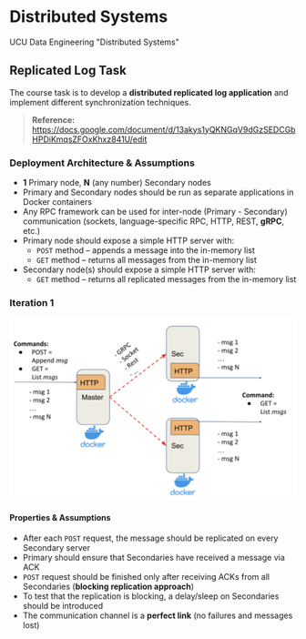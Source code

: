 # Distributed Systems

UCU Data Engineering "Distributed Systems"

## Replicated Log Task

The course task is to develop a **distributed replicated log application** and implement different synchronization
techniques.

> **Reference:** https://docs.google.com/document/d/13akys1yQKNGqV9dGzSEDCGbHPDiKmqsZFOxKhxz841U/edit

### Deployment Architecture & Assumptions

* **1** Primary node, **N** (any number) Secondary nodes
* Primary and Secondary nodes should be run as separate applications in Docker containers
* Any RPC framework can be used for inter-node (Primary - Secondary) communication
  (sockets, language-specific RPC, HTTP, REST, **gRPC**, etc.)
* Primary node should expose a simple HTTP server with:
    * `POST` method – appends a message into the in-memory list
    * `GET` method – returns all messages from the in-memory list
* Secondary node(s) should expose a simple HTTP server with:
    * `GET` method – returns all replicated messages from the in-memory list

### Iteration 1

![iteration-1](assets/iteration-1.png)

#### Properties & Assumptions

* After each `POST` request, the message should be replicated on every Secondary server
* Primary should ensure that Secondaries have received a message via ACK
* `POST` request should be finished only after receiving ACKs from all Secondaries (**blocking replication approach**)
* To test that the replication is blocking, a delay/sleep on Secondaries should be introduced
* The communication channel is a **perfect link** (no failures and messages lost)
